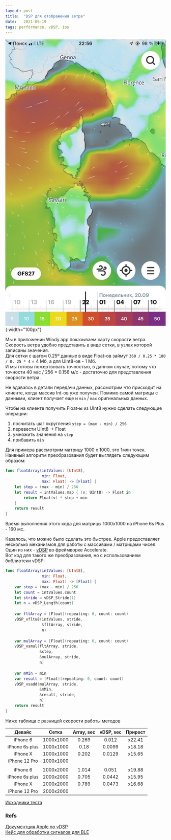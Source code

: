 ```yaml
---
layout: post
title:  "DSP для отображения ветра"
date:   2021-09-19
tags: performance, vDSP, ios
---
```


![](/assets/images/2021-09-19-vdsp_for_wind/wind_whb.jpeg){:width="100px"}

Мы в приложении Windy.app показываем карту скорости ветра. Скорость ветра удобно представить в виде сетки, в узлах которой записаны значения.  
Для сетки с шагом 0.25º данные в виде Float-ов займут `360 / 0.25 * 180 / 0. 25 * 4` = 4 Мб, а для UInt8-ов - 1 Мб.   
И мы готовы пожертвовать точностью, в данном случае, потому что точности 40 м/с / 256 = 0.156 м/с - достаточно для представления скорости ветра.

Не вдаваясь в детали передачи данных, рассмотрим что присходит на клиенте, когда массив Int-ов уже получен. Помимо самой матрицы с данными, клиент получает еще и `min` / `max`  оригинальных данных.

Чтобы на клиенте получить Float-ы из UInt8 нужно сделать следующие операции:
1. посчитать шаг округления `step = (max - min) / 256`
2. перевести UInt8 → Float
3. умножить значения на `step`
4. прибавить `min`

Для примера рассмотрим матрицу 1000 x 1000, это 1млн точек. 
Наивный алгоритм преобразования будет выглядеть следующим образом:
```swift
func floatArray(intValues: [UInt8],
                min: Float,
                max: Float) -> [Float] {
    let step = (max - min) / 256
    let result = intValues.map { (v: UInt8) -> Float in
        return Float(v) * step + min
    }
    return result
}
```
Время выполнения этого кода для матрицы 1000x1000 на iPhone 6s Plus - 160 мс. 

Казалось, что можно было сделать это быстрее. 
Apple предоставляет  несколько механизмов для работы с массивами / матрицами чисел. Один из них - [vDSP](https://developer.apple.com/documentation/accelerate/vdsp) во фреймворке Accelerate.  
Вот код для такого же преобразования, но c использованием библиотеки vDSP:
```swift
func floatArray(intValues: [UInt8],
                min: Float,
                max: Float) -> [Float] {
    var step = (max - min) / 256
    let count = intValues.count
    let stride = vDSP_Stride(1)
    let n = vDSP_Length(count)

    var fltArray = [Float](repeating: 0, count: count)
    vDSP_vfltu8(intValues, stride,
                &fltArray, stride,
                n)

    var mulArray = [Float](repeating: 0, count: count)
    vDSP_vsmul(fltArray, stride,
               &step,
               &mulArray, stride,
               n)

    var mMin = min
    var result = [Float](repeating: 0, count: count)
    vDSP_vsadd(mulArray, stride,
               &mMin,
               &result, stride,
               n)
    return result
}
```

Ниже таблица с разницей скорости работы методов

Девайс | Сетка | Array, sec | vDSP, sec | Прирост
:---: | :---: | :---: | :---: | :---:
iPhone 6 | 1000x1000 | 0.269 | 0.012 | x22.41
iPhone 6s plus | 1000x1000 | 0.18 | 0.0099 | x18.18
iPhone X | 1000x1000 | 0.202 | 0.0129 |  x15.65
iPhone 12 Pro | 1000x1000 |  |  |  
 |  |  |  |  
iPhone 6 | 2000x2000 | 1.014 | 0.051 | x19.88 |
iPhone 6s plus | 2000x2000 | 0.705 | 0.0442 | x15.95
iPhone X | 2000x2000 | 0.789 | 0.0473 | x16.68  
iPhone 12 Pro | 2000x2000 |  |  |  

[Исходники теста](https://gist.github.com/chchrn/da4e69965f3c667b15c1a2eb7546400d)


### Refs
[Документция Apple по vDSP](https://developer.apple.com/documentation/accelerate/vdsp)   
[Кейс для обработки сигналов для BLE](https://devzone.nordicsemi.com/nordic/nordic-blog/b/blog/posts/nrf_2d00_connect_2d00_simd_2d00_optimizations_2d00_in_2d00_swift)